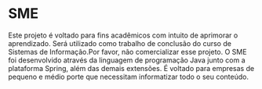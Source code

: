# SME

Este projeto é voltado para fins acadêmicos com intuito de aprimorar o aprendizado. Será utilizado como trabalho de conclusão do curso de Sistemas de Informação.Por favor, não comercializar esse projeto.
O SME foi desenvolvido através da linguagem de programação Java junto com a plataforma Spring, além das demais extensões. É voltado para empresas de pequeno e médio porte que necessitam informatizar todo o seu conteúdo.

